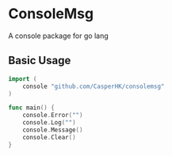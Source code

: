 # ConsoleMsg
A console package for go lang

## Basic Usage
```go
import (
    console "github.com/CasperHK/consolemsg"
)
```

```go
func main() {
    console.Error("")
    console.Log("")
    console.Message()
    console.Clear()
}
```
